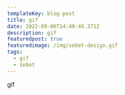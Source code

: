 ```yaml
---
templateKey: blog-post
title: gif
date: 2022-09-06T14:49:49.371Z
description: gif
featuredpost: true
featuredimage: /img/sebet-design.gif
tags:
  - gif
  - šebet
---
```

gif
